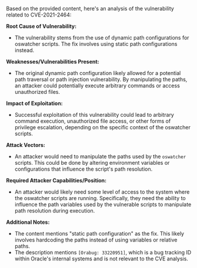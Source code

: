 Based on the provided content, here's an analysis of the vulnerability related to CVE-2021-2464:

**Root Cause of Vulnerability:**
- The vulnerability stems from the use of dynamic path configurations for oswatcher scripts. The fix involves using static path configurations instead.

**Weaknesses/Vulnerabilities Present:**
- The original dynamic path configuration likely allowed for a potential path traversal or path injection vulnerability. By manipulating the paths, an attacker could potentially execute arbitrary commands or access unauthorized files.

**Impact of Exploitation:**
- Successful exploitation of this vulnerability could lead to arbitrary command execution, unauthorized file access, or other forms of privilege escalation, depending on the specific context of the oswatcher scripts.

**Attack Vectors:**
- An attacker would need to manipulate the paths used by the `oswatcher` scripts. This could be done by altering environment variables or configurations that influence the script's path resolution.

**Required Attacker Capabilities/Position:**
- An attacker would likely need some level of access to the system where the oswatcher scripts are running. Specifically, they need the ability to influence the path variables used by the vulnerable scripts to manipulate path resolution during execution.

**Additional Notes:**

- The content mentions "static path configuration" as the fix. This likely involves hardcoding the paths instead of using variables or relative paths.
- The description mentions `[Orabug: 33220951]`, which is a bug tracking ID within Oracle's internal systems and is not relevant to the CVE analysis.
